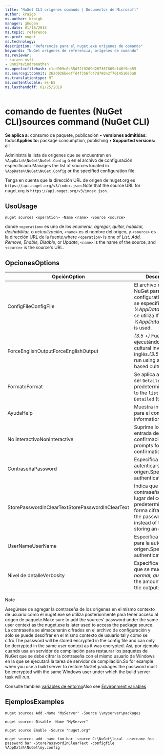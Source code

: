 ```yaml
---
title: "NuGet CLI orígenes comando | Documentos de Microsoft"
author: kraigb
ms.author: kraigb
manager: ghogen
ms.date: 01/18/2018
ms.topic: reference
ms.prod: nuget
ms.technology: 
description: "Referencia para el nuget.exe orígenes de comando"
keywords: "NuGet orígenes de referencia, orígenes de comando"
ms.reviewer:
- karann-msft
- unniravindranathan
ms.openlocfilehash: c1cd909c0c35d52f0269d267367669df46f9db55
ms.sourcegitcommit: 262d026beeffd4f3b6fc47d780a2f701451663a8
ms.translationtype: MT
ms.contentlocale: es-ES
ms.lasthandoff: 01/25/2018
---
```

# <a name="sources-command-nuget-cli"></a><span data-ttu-id="921f1-104">comando de fuentes (NuGet CLI)</span><span class="sxs-lookup"><span data-stu-id="921f1-104">sources command (NuGet CLI)</span></span>

<span data-ttu-id="921f1-105">**Se aplica a:** consumo de paquete, publicación &bullet; **versiones admitidas:** todos</span><span class="sxs-lookup"><span data-stu-id="921f1-105">**Applies to:** package consumption, publishing &bullet; **Supported versions:** all</span></span>

<span data-ttu-id="921f1-106">Administra la lista de orígenes que se encuentran en `%AppData%\NuGet\NuGet.Config` o en el archivo de configuración especificado.</span><span class="sxs-lookup"><span data-stu-id="921f1-106">Manages the list of sources located in `%AppData%\NuGet\NuGet.Config` or the specified configuration file.</span></span>

<span data-ttu-id="921f1-107">Tenga en cuenta que la dirección URL de origen de nuget.org es `https://api.nuget.org/v3/index.json`.</span><span class="sxs-lookup"><span data-stu-id="921f1-107">Note that the source URL for nuget.org is `https://api.nuget.org/v3/index.json`.</span></span>

## <a name="usage"></a><span data-ttu-id="921f1-108">Uso</span><span class="sxs-lookup"><span data-stu-id="921f1-108">Usage</span></span>

```cli
nuget sources <operation> -Name <name> -Source <source>
```

<span data-ttu-id="921f1-109">donde `<operation>` es uno de los *enumerar, agregar, quitar, habilitar, deshabilitar,* o *actualización*, `<name>` es el nombre del origen, y `<source>` es la dirección URL de la fuente.</span><span class="sxs-lookup"><span data-stu-id="921f1-109">where `<operation>` is one of *List, Add, Remove, Enable, Disable,* or *Update*, `<name>` is the name of the source, and `<source>` is the source's URL.</span></span>

## <a name="options"></a><span data-ttu-id="921f1-110">Opciones</span><span class="sxs-lookup"><span data-stu-id="921f1-110">Options</span></span>

| <span data-ttu-id="921f1-111">Opción</span><span class="sxs-lookup"><span data-stu-id="921f1-111">Option</span></span> | <span data-ttu-id="921f1-112">Descripción</span><span class="sxs-lookup"><span data-stu-id="921f1-112">Description</span></span> |
| --- | --- |
| <span data-ttu-id="921f1-113">ConfigFile</span><span class="sxs-lookup"><span data-stu-id="921f1-113">ConfigFile</span></span> | <span data-ttu-id="921f1-114">El archivo de configuración de NuGet para aplicar.</span><span class="sxs-lookup"><span data-stu-id="921f1-114">The NuGet configuration file to apply.</span></span> <span data-ttu-id="921f1-115">Si no se especifica, *%AppData%\NuGet\NuGet.Config* se utiliza.</span><span class="sxs-lookup"><span data-stu-id="921f1-115">If not specified, *%AppData%\NuGet\NuGet.Config* is used.</span></span> |
| <span data-ttu-id="921f1-116">ForceEnglishOutput</span><span class="sxs-lookup"><span data-stu-id="921f1-116">ForceEnglishOutput</span></span> | <span data-ttu-id="921f1-117">*(3.5 +)*  Fuerza nuget.exe ejecutándose con una referencia cultural invariable, basados en el inglés.</span><span class="sxs-lookup"><span data-stu-id="921f1-117">*(3.5+)* Forces nuget.exe to run using an invariant, English-based culture.</span></span> |
| <span data-ttu-id="921f1-118">Formato</span><span class="sxs-lookup"><span data-stu-id="921f1-118">Format</span></span> | <span data-ttu-id="921f1-119">Se aplica a la `list` acción y puede ser `Detailed` (valor predeterminado) o `Short`.</span><span class="sxs-lookup"><span data-stu-id="921f1-119">Applies to the `list` action and can be `Detailed` (the default) or `Short`.</span></span> |
| <span data-ttu-id="921f1-120">Ayuda</span><span class="sxs-lookup"><span data-stu-id="921f1-120">Help</span></span> | <span data-ttu-id="921f1-121">Muestra información de ayuda para el comando.</span><span class="sxs-lookup"><span data-stu-id="921f1-121">Displays help information for the command.</span></span> |
| <span data-ttu-id="921f1-122">No interactivo</span><span class="sxs-lookup"><span data-stu-id="921f1-122">NonInteractive</span></span> | <span data-ttu-id="921f1-123">Suprime los mensajes para la entrada de usuario o confirmaciones.</span><span class="sxs-lookup"><span data-stu-id="921f1-123">Suppresses prompts for user input or confirmations.</span></span> |
| <span data-ttu-id="921f1-124">Contraseña</span><span class="sxs-lookup"><span data-stu-id="921f1-124">Password</span></span> | <span data-ttu-id="921f1-125">Especifica la contraseña para autenticarse con el origen.</span><span class="sxs-lookup"><span data-stu-id="921f1-125">Specifies the password for authenticating with the source.</span></span> |
| <span data-ttu-id="921f1-126">StorePasswordInClearText</span><span class="sxs-lookup"><span data-stu-id="921f1-126">StorePasswordInClearText</span></span> | <span data-ttu-id="921f1-127">Indica que se guarde la contraseña en texto sin cifrar en lugar del comportamiento predeterminado de almacenar de forma cifrada.</span><span class="sxs-lookup"><span data-stu-id="921f1-127">Indicates to store the password in unencrypted text instead of the default behavior of storing an encrypted form.</span></span> |
| <span data-ttu-id="921f1-128">UserName</span><span class="sxs-lookup"><span data-stu-id="921f1-128">UserName</span></span> | <span data-ttu-id="921f1-129">Especifica el nombre de usuario para la autenticación con el origen.</span><span class="sxs-lookup"><span data-stu-id="921f1-129">Specifies the user name for authenticating with the source.</span></span> |
| <span data-ttu-id="921f1-130">Nivel de detalle</span><span class="sxs-lookup"><span data-stu-id="921f1-130">Verbosity</span></span> | <span data-ttu-id="921f1-131">Especifica la cantidad de detalle que se muestra en la salida: *normal*, *quiet*, *detallada*.</span><span class="sxs-lookup"><span data-stu-id="921f1-131">Specifies the amount of detail displayed in the output: *normal*, *quiet*, *detailed*.</span></span> |

> [!Note]
> <span data-ttu-id="921f1-132">Asegúrese de agregar la contraseña de los orígenes en el mismo contexto de usuario como el nuget.exe se utiliza posteriormente para tener acceso al origen de paquete.</span><span class="sxs-lookup"><span data-stu-id="921f1-132">Make sure to add the sources' password under the same user context as the nuget.exe is later used to access the package source.</span></span> <span data-ttu-id="921f1-133">La contraseña se almacenarán cifrados en el archivo de configuración y sólo se puede descifrar en el mismo contexto de usuario tal y como se cifró.</span><span class="sxs-lookup"><span data-stu-id="921f1-133">The password will be stored encrypted in the config file and can only be decrypted in the same user context as it was encrypted.</span></span> <span data-ttu-id="921f1-134">Así, por ejemplo cuando usa un servidor de compilación para restaurar los paquetes de NuGet que se debe cifrar la contraseña con el mismo usuario de Windows en la que se ejecutará la tarea de servidor de compilación.</span><span class="sxs-lookup"><span data-stu-id="921f1-134">So for example when you use a build server to restore NuGet packages the password must be encrypted with the same Windows user under which  the build server task will run.</span></span>

<span data-ttu-id="921f1-135">Consulte también [variables de entorno](cli-ref-environment-variables.md)</span><span class="sxs-lookup"><span data-stu-id="921f1-135">Also see [Environment variables](cli-ref-environment-variables.md)</span></span>

## <a name="examples"></a><span data-ttu-id="921f1-136">Ejemplos</span><span class="sxs-lookup"><span data-stu-id="921f1-136">Examples</span></span>

```cli
nuget sources Add -Name "MyServer" -Source \\myserver\packages

nuget sources Disable -Name "MyServer"

nuget source Enable -Source "nuget.org"

nuget sources add -name foo.bar -source C:\NuGet\local -username foo -password bar -StorePasswordInClearText -configfile %AppData%\NuGet\my.config
```
